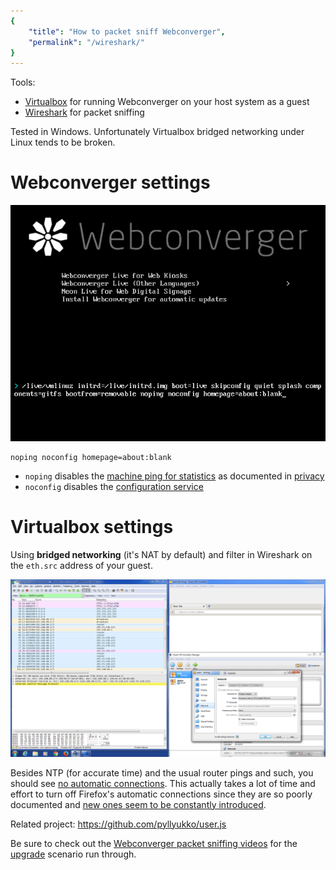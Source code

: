```yaml
---
{
    "title": "How to packet sniff Webconverger",
    "permalink": "/wireshark/"
}
---
```


Tools:

* [Virtualbox](https://www.virtualbox.org/) for running Webconverger on your host system as a guest
* [Wireshark](https://www.wireshark.org/) for packet sniffing

Tested in Windows. Unfortunately Virtualbox bridged networking under Linux tends to be broken.

# Webconverger settings

<img src=/img/2015/aboutblank.png alt="most network quiet settings">

	noping noconfig homepage=about:blank

* `noping` disables the [machine ping for statistics](http://ping.webconverger.org/) as documented in [privacy](/privacy/)
* `noconfig` disables the [configuration service](https://config.webconverger.com/)

# Virtualbox settings

Using **bridged networking** (it's NAT by default) and filter in Wireshark on the `eth.src` address of your guest.

<img src=/img/2015/wireshark.png alt="Packet sniffing under Windows">

Besides NTP (for accurate time) and the usual router pings and such, you should
see [no automatic
connections](https://support.mozilla.org/en-US/kb/how-stop-firefox-making-automatic-connections).
This actually takes a lot of time and effort to turn off Firefox's automatic
connections since they are so poorly documented and [new ones seem to be
constantly introduced](https://wiki.mozilla.org/Advocacy/heartbeat).

Related project: <https://github.com/pyllyukko/user.js>

Be sure to check out the [Webconverger packet sniffing
videos](https://www.youtube.com/watch?v=7Zmsj5DnQYo) for the [upgrade](/upgrade/)
scenario run through.
